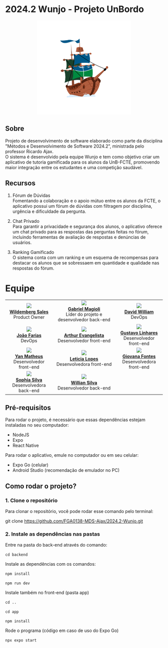 # 2024.2 Wunjo - Projeto UnBordo

<p align="center">
  <img src="./docs/view/LogoUnBordo.svg" height='300px' style={{ display: 'block', margin: 'auto', marginTop: '100px' }} />
</p>

## Sobre

Projeto de desenvolvimento de software elaborado como parte da disciplina "Métodos e Desenvolvimento de Software 2024.2", ministrada pelo professor Ricardo Ajax.  
O sistema é desenvolvido pela equipe Wunjo e tem como objetivo criar um aplicativo de tutoria gamificada para os alunos da UnB-FCTE, promovendo maior integração entre os estudantes e uma competição saudável.

## Recursos

1. Fórum de Dúvidas  
   Fomentando a colaboração e o apoio mútuo entre os alunos da FCTE, o aplicativo possui um fórum de dúvidas com filtragem por disciplina, urgência e dificuldade da pergunta.

2. Chat Privado  
   Para garantir a privacidade e segurança dos alunos, o aplicativo oferece um chat privado para as respostas das perguntas feitas no fórum, incluindo ferramentas de avaliação de respostas e denúncias de usuários.

3. Ranking Gamificado  
   O sistema conta com um ranking e um esquema de recompensas para destacar os alunos que se sobressaem em quantidade e qualidade nas respostas do fórum.

# Equipe

<table align="center">
  <tr>
    <td align="center">
      <img src="https://avatars.githubusercontent.com/u/92035272?v=4" width=100><br>
      <b><a href="https://github.com/wildemberg-sales">Wildemberg Sales</a></b><br>
      Product Owner
    </td>
    <td align="center">
      <img src="https://avatars.githubusercontent.com/u/121049783?v=4" width=100><br>
      <b><a href="https://github.com/gabemagioli">Gabriel Magioli</a></b><br>
      Líder do projeto e desenvolvedor back-end
    </td>
    <td align="center">
      <img src="https://avatars.githubusercontent.com/u/46327096?v=4" width=100><br>
      <b><a href="https://github.com/sluucke">David William</a></b><br>
      DevOps
    </td>
  </tr>
  <tr>
    <td align="center">
      <img src="https://avatars.githubusercontent.com/u/51831435?v=4" width=100><br>
      <b><a href="https://github.com/BeyondMagic">João Farias</a></b><br>
      DevOps
    </td>
    <td align="center">
      <img src="https://avatars.githubusercontent.com/u/150614543?v=4" width=100><br>
      <b><a href="https://github.com/arthurevg">Arthur Evangelista</a></b><br>
      Desenvolvedor front-end
    </td>
    <td align="center">
      <img src="https://avatars.githubusercontent.com/u/99147725?v=4" width=100><br>
      <b><a href="https://github.com/GustavoLinharess">Gustavo Linhares</a></b><br>
      Desenvolvedor front-end
    </td>
  </tr>
  <tr>
    <td align="center">
      <img src="https://avatars.githubusercontent.com/u/92001158?v=4" width=100><br>
      <b><a href="https://github.com/Yanmatheus0812">Yan Matheus</a></b><br>
      Desenvolvedor front-end
    </td>
    <td align="center">
      <img src="https://avatars.githubusercontent.com/u/166872122?v=4" width=100><br>
      <b><a href="https://github.com/leticialopes20">Leticia Lopes</a></b><br>
      Desenvolvedora front-end
    </td>
    <td align="center">
      <img src="https://avatars.githubusercontent.com/u/149431855?v=4" width=100><br>
      <b><a href="https://github.com/GiovanaFontesS">Giovana Fontes</a></b><br>
      Desenvolvedora front-end
    </td>
  </tr>
  <tr>
    <td align="center">
      <img src="https://avatars.githubusercontent.com/u/162454522?v=4" width=100><br>
      <b><a href="https://github.com/Sophiassilva">Sophia Silva</a></b><br>
      Desenvolvedora back-end
    </td>
    <td align="center">
      <img src="https://avatars.githubusercontent.com/u/75449306?v=4" width=100><br>
            <b><a href="https://github.com/Wooo589">Willian Silva</a></b><br>
      Desenvolvedor back-end
    </td>
  </tr>
</table>

## Pré-requisitos 
Para rodar o projeto, é necessário que essas dependências estejam instaladas no seu computador: 
- NodeJS
- Expo
- React Native

Para rodar o aplicativo, emule no computador ou em seu celular:
- Expo Go (celular)
- Android Studio (recomendação de emulador no PC)

## Como rodar o projeto?
### 1. Clone o repositório
Para clonar o repositório, você pode rodar esse comando pelo terminal:


git clone https://github.com/FGA0138-MDS-Ajax/2024.2-Wunjo.git


### 2. Instale as dependências nas pastas
Entre na pasta do back-end através do comando:

```
cd backend
```

Instale as dependências com os comandos:

```
npm install
```
```
npm run dev
```

Instale também no front-end (pasta app)

```
cd ..
```
```
cd app
```
```
npm install
```

Rode o programa (código em caso de uso do Expo Go)
```
npx expo start
```
